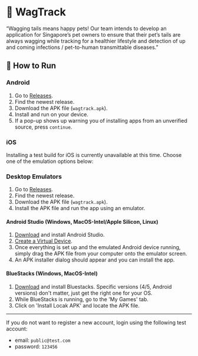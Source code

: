 # :dog: WagTrack

“Wagging tails means happy pets! Our team intends to develop an application for Singapore’s pet owners to ensure that their pet’s tails are always wagging while tracking for a healthier lifestyle and detection of up and coming infections / pet-to-human transmittable diseases.”

## :rocket: How to Run

### Android

1. Go to [Releases](https://github.com/LunarEclipz/WagTrack/releases).
2. Find the newest release.
3. Download the APK file (`wagtrack.apk`).
4. Install and run on your device.
5. If a pop-up shows up warning you of installing apps from an unverified source, press `continue`.

### iOS

Installing a test build for iOS is currently unavailable at this time. Choose one of the emulation options below:

### Desktop Emulators

1. Go to [Releases](https://github.com/LunarEclipz/WagTrack/releases).
2. Find the newest release.
3. Download the APK file (`wagtrack.apk`).
4. Install the APK file and run the app using an emulator.

#### Android Studio (Windows, MacOS-Intel/Apple Silicon, Linux)

1. [Download](https://developer.android.com/studio) and install Android Studio.
2. [Create a Virtual Device](https://developer.android.com/studio/run/managing-avds#createavd).
3. Once everything is set up and the emulated Android device running, simply drag the APK file from your computer onto the emulator screen.
4. An APK installer dialog should appear and you can install the app.

#### BlueStacks (Windows, MacOS-Intel)

1. [Download](https://www.bluestacks.com/download.html) and install Bluestacks. Specific versions (4/5, Android versions) don't matter, just get the right one for your OS.
2. While BlueStacks is running, go to the 'My Games' tab.
3. Click on 'Install Locak APK' and locate the APK file.

---

If you do not want to register a new account, login using the following test account:

- email: `public@test.com`
- password: `123456`
